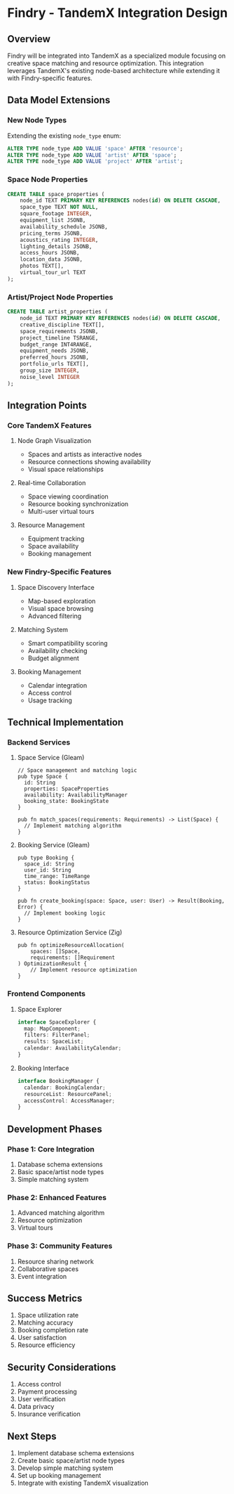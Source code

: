 # Findry - TandemX Integration Design

## Overview
Findry will be integrated into TandemX as a specialized module focusing on creative space matching and resource optimization. This integration leverages TandemX's existing node-based architecture while extending it with Findry-specific features.

## Data Model Extensions

### New Node Types
Extending the existing `node_type` enum:
```sql
ALTER TYPE node_type ADD VALUE 'space' AFTER 'resource';
ALTER TYPE node_type ADD VALUE 'artist' AFTER 'space';
ALTER TYPE node_type ADD VALUE 'project' AFTER 'artist';
```

### Space Node Properties
```sql
CREATE TABLE space_properties (
    node_id TEXT PRIMARY KEY REFERENCES nodes(id) ON DELETE CASCADE,
    space_type TEXT NOT NULL,
    square_footage INTEGER,
    equipment_list JSONB,
    availability_schedule JSONB,
    pricing_terms JSONB,
    acoustics_rating INTEGER,
    lighting_details JSONB,
    access_hours JSONB,
    location_data JSONB,
    photos TEXT[],
    virtual_tour_url TEXT
);
```

### Artist/Project Node Properties
```sql
CREATE TABLE artist_properties (
    node_id TEXT PRIMARY KEY REFERENCES nodes(id) ON DELETE CASCADE,
    creative_discipline TEXT[],
    space_requirements JSONB,
    project_timeline TSRANGE,
    budget_range INT4RANGE,
    equipment_needs JSONB,
    preferred_hours JSONB,
    portfolio_urls TEXT[],
    group_size INTEGER,
    noise_level INTEGER
);
```

## Integration Points

### Core TandemX Features
1. Node Graph Visualization
   - Spaces and artists as interactive nodes
   - Resource connections showing availability
   - Visual space relationships

2. Real-time Collaboration
   - Space viewing coordination
   - Resource booking synchronization
   - Multi-user virtual tours

3. Resource Management
   - Equipment tracking
   - Space availability
   - Booking management

### New Findry-Specific Features
1. Space Discovery Interface
   - Map-based exploration
   - Visual space browsing
   - Advanced filtering

2. Matching System
   - Smart compatibility scoring
   - Availability checking
   - Budget alignment

3. Booking Management
   - Calendar integration
   - Access control
   - Usage tracking

## Technical Implementation

### Backend Services
1. Space Service (Gleam)
   ```gleam
   // Space management and matching logic
   pub type Space {
     id: String
     properties: SpaceProperties
     availability: AvailabilityManager
     booking_state: BookingState
   }
   
   pub fn match_spaces(requirements: Requirements) -> List(Space) {
     // Implement matching algorithm
   }
   ```

2. Booking Service (Gleam)
   ```gleam
   pub type Booking {
     space_id: String
     user_id: String
     time_range: TimeRange
     status: BookingStatus
   }
   
   pub fn create_booking(space: Space, user: User) -> Result(Booking, Error) {
     // Implement booking logic
   }
   ```

3. Resource Optimization Service (Zig)
   ```zig
   pub fn optimizeResourceAllocation(
       spaces: []Space,
       requirements: []Requirement
   ) OptimizationResult {
       // Implement resource optimization
   }
   ```

### Frontend Components
1. Space Explorer
   ```typescript
   interface SpaceExplorer {
     map: MapComponent;
     filters: FilterPanel;
     results: SpaceList;
     calendar: AvailabilityCalendar;
   }
   ```

2. Booking Interface
   ```typescript
   interface BookingManager {
     calendar: BookingCalendar;
     resourceList: ResourcePanel;
     accessControl: AccessManager;
   }
   ```

## Development Phases

### Phase 1: Core Integration
1. Database schema extensions
2. Basic space/artist node types
3. Simple matching system

### Phase 2: Enhanced Features
1. Advanced matching algorithm
2. Resource optimization
3. Virtual tours

### Phase 3: Community Features
1. Resource sharing network
2. Collaborative spaces
3. Event integration

## Success Metrics
1. Space utilization rate
2. Matching accuracy
3. Booking completion rate
4. User satisfaction
5. Resource efficiency

## Security Considerations
1. Access control
2. Payment processing
3. User verification
4. Data privacy
5. Insurance verification

## Next Steps
1. Implement database schema extensions
2. Create basic space/artist node types
3. Develop simple matching system
4. Set up booking management
5. Integrate with existing TandemX visualization 